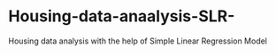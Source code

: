 # Housing-data-anaalysis-SLR-
Housing data analysis with the help of Simple Linear Regression Model
